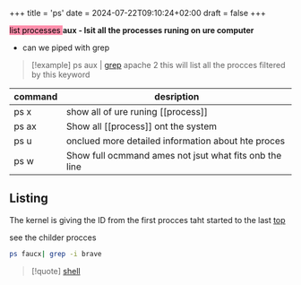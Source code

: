 +++
title = 'ps'
date = 2024-07-22T09:10:24+02:00
draft = false
+++

<mark style="background: #FF5582A6;">list processes </mark>
**aux - lsit all the processes runing on ure computer**
- can we piped with grep 
 >[!example] ps aux | [grep](/obisdian_ntoes/notes_obsidian/Linux/commands/grep.md) apache 2
 >this will list all the procces filtered by this keyword

| command | desription                                         |
| ------- | -------------------------------------------------- |
| ps x    | show all of ure runing [[process]]                 |
| ps ax   | Show all [[process]] ont the system                |
| ps u    | onclued more detailed information about hte proces |
| ps w         |    Show full ocmmand ames not jsut what fits onb the line                                                |
## Listing 
The kernel is giving the ID from the first procces taht started to the last 
[top](/obisdian_ntoes/notes_obsidian/Linux/top.md)

see the childer procces
```bash
ps faucx| grep -i brave
```

>[!quote] [shell](/obisdian_ntoes/notes_obsidian/Linux/shell.md)
